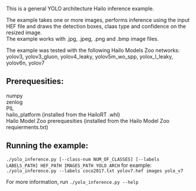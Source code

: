 This is a general YOLO architecture Hailo inference example.  

The example takes one or more images, performs inference using the input HEF file and draws the detection boxes, claas type and confidence on the resized image.  
The example works with .jpg, .jpeg, .png and .bmp image files.   

The example was tested with the following Hailo Models Zoo networks:  
yolov3, yolov3_gluon, yolov4_leaky, yolov5m_wo_spp, yolox_l_leaky, yolov6n, yolov7

## Prerequesities:  
numpy  
zenlog  
PIL  
hailo_platform (installed from the HailoRT .whl)  
Hailo Model Zoo prerequesities (installed from the Hailo Model Zoo requierments.txt)  


## Running the example:
```./yolo_inference.py [--class-num NUM_OF_CLASSES] [--labels LABELS_PATH] HEF_PATH IMAGES_PATH YOLO_ARCH```
for example:  
```./yolo_inference.py --labels coco2017.txt yolov7.hef images yolo_v7```

For more information, run ```./yolo_inference.py --help```
